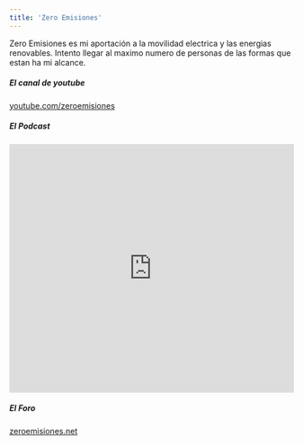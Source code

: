 ```yaml
---
title: 'Zero Emisiones'
---
```


Zero Emisiones es mi aportación a la movilidad electrica y las energias renovables. Intento llegar al maximo numero de personas de las formas que estan ha mi alcance.

##### El canal de youtube
[youtube.com/zeroemisiones](https://www.youtube.com/channel/UCjjnPwG1ch5y0nny4hSIlmw/featured)

##### El Podcast

<iframe src="http://www.ivoox.com/player_es_podcast_315420_1.html" width="100%" style="border: 1px solid #D7D7D7;" height="440" frameborder="0" allowfullscreen="0" scrolling="no" ></iframe>

##### El Foro

[zeroemisiones.net](zeroemisiones.net)